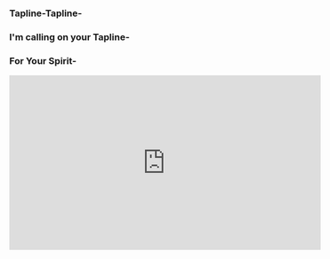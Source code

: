 ### Tapline-Tapline-
### I'm calling on your Tapline-
### For Your Spirit-

<iframe width="560" height="315" src="https://www.youtube.com/embed/VlwfcpRBepU" frameborder="0" allow="accelerometer; autoplay; encrypted-media; gyroscope; picture-in-picture" allowfullscreen></iframe>

